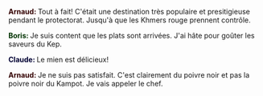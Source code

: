 <span style="color:#300; font-weight: bold">Arnaud: </span> Tout à fait!
C'était une destination très populaire et presitigieuse pendant le protectorat.
Jusqu'à que les Khmers rouge prennent contrôle.

<span style="color:#030; font-weight: bold">Boris: </span> Je suis content que
les plats sont arrivées. J'ai hâte pour goûter les saveurs du Kep.

<span style="color:#003; font-weight: bold">Claude: </span> Le mien est
délicieux!

<span style="color:#300; font-weight: bold">Arnaud: </span> Je ne suis pas
satisfait. C'est clairement du poivre noir et pas la poivre noir du Kampot. Je
vais appeler le chef.
